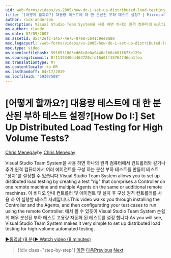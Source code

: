 ```yaml
---
uid: web-forms/videos/vs-2005/how-do-i-set-up-distributed-load-testing-for-high-volume-tests
title: '[어떻게 할까요?] 대용량 테스트에 대 한 분산된 부하 테스트 설정? | Microsoft 문서'
author: rick-anderson
description: Visual Studio Team System을 사용 하면 하나의 원격 컴퓨터에 multipl 컨트롤러를 구성 하는 분산 부하 '간접' 테스트를 만들어 테스트를 설정할 수 있습니다...
ms.author: riande
ms.date: 07/09/2007
ms.assetid: d5c42efc-1457-4e75-87e8-5b41c9ee8a80
msc.legacyurl: /web-forms/videos/vs-2005/how-do-i-set-up-distributed-load-testing-for-high-volume-tests
msc.type: video
ms.openlocfilehash: 5916531603ed66c8e0a9448c168cb81f673e129c
ms.sourcegitcommit: 0f1119340e4464720cfd16d0ff15764746ea1fea
ms.translationtype: MT
ms.contentlocale: ko-KR
ms.lasthandoff: 04/17/2019
ms.locfileid: "59397508"
---
```

# <a name="how-do-i-set-up-distributed-load-testing-for-high-volume-tests"></a><span data-ttu-id="d19bb-104">[어떻게 할까요?] 대용량 테스트에 대 한 분산된 부하 테스트 설정?</span><span class="sxs-lookup"><span data-stu-id="d19bb-104">[How Do I:] Set Up Distributed Load Testing for High Volume Tests?</span></span>

<span data-ttu-id="d19bb-105">[Chris Menegay](https://twitter.com/CMenegay)</span><span class="sxs-lookup"><span data-stu-id="d19bb-105">by [Chris Menegay](https://twitter.com/CMenegay)</span></span>

<span data-ttu-id="d19bb-106">Visual Studio Team System을 사용 하면 하나의 원격 컴퓨터에서 컨트롤러와 같거나 추가 원격 컴퓨터에서 여러 에이전트를 구성 하는 분산 부하 테스트를 만들어 테스트 "장치"를 설정할 수 있습니다.</span><span class="sxs-lookup"><span data-stu-id="d19bb-106">Visual Studio Team System allows you to set up distibuted load testing by creating a test "rig" that comprises a Controller on one remote machine and multiple Agents on the same or additional remote machines.</span></span> <span data-ttu-id="d19bb-107">이 비디오 안내 컨트롤러 및 에이전트 및 설치 후 구성 원격 컨트롤러를 사용 하 여 실행할 테스트 사례입니다.</span><span class="sxs-lookup"><span data-stu-id="d19bb-107">This video walks you through installing the Controller and the Agents, and then configurating your test cases to run using the remote Controller.</span></span> <span data-ttu-id="d19bb-108">에서 볼 수 있듯이 Visual Studio Team System 손쉽게 매우 분산된 부하 테스트 고용량 자동화 된 테스트를 설정 합니다.</span><span class="sxs-lookup"><span data-stu-id="d19bb-108">As you will see, Visual Studio Team System makes it very simple to set up distributed load testing for high-volume automated testing.</span></span>

[<span data-ttu-id="d19bb-109">&#9654;동영상 (8 분)</span><span class="sxs-lookup"><span data-stu-id="d19bb-109">&#9654; Watch video (8 minutes)</span></span>](https://channel9.msdn.com/Blogs/ASP-NET-Site-Videos/how-do-i-set-up-distributed-load-testing-for-high-volume-tests)

> [!div class="step-by-step"]
> <span data-ttu-id="d19bb-110">[이전](how-do-i-tune-web-application-performance-with-profiling.md)
> [다음](how-do-i-enforce-coding-standards-with-code-analysis.md)</span><span class="sxs-lookup"><span data-stu-id="d19bb-110">[Previous](how-do-i-tune-web-application-performance-with-profiling.md)
[Next](how-do-i-enforce-coding-standards-with-code-analysis.md)</span></span>
